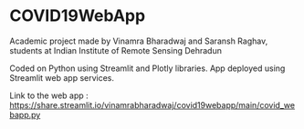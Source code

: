 # COVID19WebApp
Academic project made by Vinamra Bharadwaj and Saransh Raghav, students at Indian Institute of Remote Sensing Dehradun

Coded on Python using Streamlit and Plotly libraries. App deployed using Streamlit web app services.

Link to the web app : https://share.streamlit.io/vinamrabharadwaj/covid19webapp/main/covid_webapp.py
